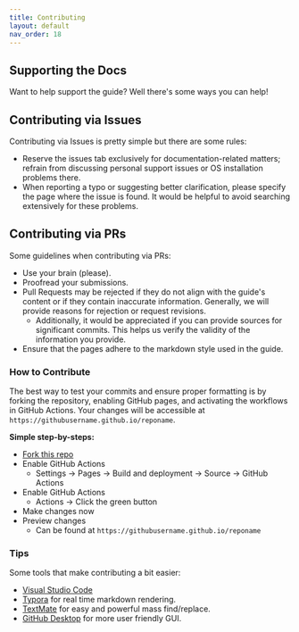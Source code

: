 ```yaml
---
title: Contributing
layout: default
nav_order: 18
---
```


## Supporting the Docs


Want to help support the guide? Well there's some ways you can help!

## Contributing via Issues

Contributing via Issues is pretty simple but there are some rules:

* Reserve the issues tab exclusively for documentation-related matters; refrain from discussing personal support issues or OS installation problems there.
* When reporting a typo or suggesting better clarification, please specify the page where the issue is found. It would be helpful to avoid searching extensively for these problems.

## Contributing via PRs

Some guidelines when contributing via PRs:

* Use your brain (please).
* Proofread your submissions.
* Pull Requests may be rejected if they do not align with the guide's content or if they contain inaccurate information. Generally, we will provide reasons for rejection or request revisions.
    * Additionally, it would be appreciated if you can provide sources for significant commits. This helps us verify the validity of the information you provide.
* Ensure that the pages adhere to the markdown style used in the guide.

### How to Contribute

The best way to test your commits and ensure proper formatting is by forking the repository, enabling GitHub pages, and activating the workflows in GitHub Actions. Your changes will be accessible at `https://githubusername.github.io/reponame`.


**Simple step-by-steps:**

* [Fork this repo](https://github.com/chrultrabook/docs/fork/)
* Enable GitHub Actions
  * Settings -> Pages -> Build and deployment -> Source -> GitHub Actions
* Enable GitHub Actions
  * Actions -> Click the green button 
* Make changes now
* Preview changes
  * Can be found at `https://githubusername.github.io/reponame` 


### Tips

Some tools that make contributing a bit easier:

* [Visual Studio Code](https://code.visualstudio.com)
* [Typora](https://typora.io) for real time markdown rendering.
* [TextMate](https://macromates.com) for easy and powerful mass find/replace.
* [GitHub Desktop](https://desktop.github.com) for more user friendly GUI.

